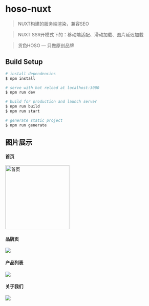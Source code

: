 # hoso-nuxt

> NUXT构建的服务端渲染，兼容SEO

> NUXT SSR开模式下的：移动端适配、滑动加载、图片延迟加载

> 货色HOSO — 只做原创品牌

## Build Setup

```bash
# install dependencies
$ npm install

# serve with hot reload at localhost:3000
$ npm run dev

# build for production and launch server
$ npm run build
$ npm run start

# generate static project
$ npm run generate
```

## 图片展示
#### 首页
<img src=“https://cdn.u1.huluxia.com/g3/M01/41/26/wKgBOV6azoiADGu1AAmcwiagPD4847.png” width="200" alt="首页" />

#### 品牌页
![](https://cdn.u1.huluxia.com/g3/M01/41/27/wKgBOV6azrOAYHOkAAOZAZoOPxY946.png)

#### 产品列表
![](https://cdn.u1.huluxia.com/g3/M01/41/27/wKgBOV6aztCAC11iAAorooQOCmE544.png)

#### 关于我们
![](https://cdn.u1.huluxia.com/g3/M03/41/28/wKgBOV6azuCAYabJAADodwgLdew231.png)
